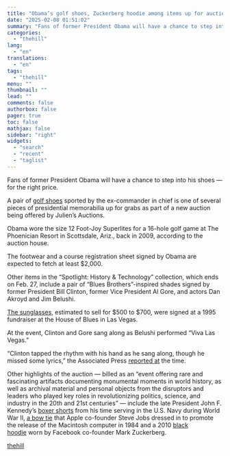 ```yaml
---
title: "Obama’s golf shoes, Zuckerberg hoodie among items up for auction"
date: "2025-02-08 01:51:02"
summary: "Fans of former President Obama will have a chance to step into his shoes — for the right price. A pair of golf shoes sported by the ex-commander in chief is one of several pieces of presidential memorabilia up for grabs as part of a new auction being offered by..."
categories:
  - "thehill"
lang:
  - "en"
translations:
  - "en"
tags:
  - "thehill"
menu: ""
thumbnail: ""
lead: ""
comments: false
authorbox: false
pager: true
toc: false
mathjax: false
sidebar: "right"
widgets:
  - "search"
  - "recent"
  - "taglist"
---
```


Fans of former President Obama will have a chance to step into his shoes — for the right price.

A pair of [golf shoes](https://bid.juliensauctions.com/lot-details/index/catalog/564/lot/243063/barack-obama-game-worn-golf-shoes-and-signed-phoenician-resort-register) sported by the ex-commander in chief is one of several pieces of presidential memorabilia up for grabs as part of a new auction being offered by Julien’s Auctions.

Obama wore the size 12 Foot-Joy Superlites for a 16-hole golf game at The Phoenician Resort in Scottsdale, Ariz., back in 2009, according to the auction house.

The footwear and a course registration sheet signed by Obama are expected to fetch at least $2,000.

Other items in the “Spotlight: History & Technology” collection, which ends on Feb. 27, include a pair of “Blues Brothers”-inspired shades signed by former President Bill Clinton, former Vice President Al Gore, and actors Dan Akroyd and Jim Belushi.

[The sunglasses](https://bid.juliensauctions.com/lot-details/index/catalog/564/lot/248674/bill-clinton-al-gore-dan-akroyd-and-jim-belushi-signed-house-of-blues-1996-campaign-event-sunglasses), estimated to sell for $500 to $700, were signed at a 1995 fundraiser at the House of Blues in Las Vegas.

At the event, Clinton and Gore sang along as Belushi performed “Viva Las Vegas.”

“Clinton tapped the rhythm with his hand as he sang along, though he missed some lyrics,” the Associated Press [reported at](https://www.deseret.com/1995/9/22/19194372/clinton-s-blues-clog-sunset-strip/) the time.

Other highlights of the auction — billed as an “event offering rare and fascinating artifacts documenting monumental moments in world history, as well as archival material and personal objects from the disruptors and leaders who played key roles in revolutionizing politics, science, and industry in the 20th and 21st centuries” — include the late President John F. Kennedy’s [boxer shorts](https://bid.juliensauctions.com/lot-details/index/catalog/564/lot/248668/john-f-kennedy-owned-wwii-navy-issued-boxer-shorts-with-letter-from-jfk-s-secretary) from his time serving in the U.S. Navy during World War II, [a bow tie](https://bid.juliensauctions.com/lot-details/index/catalog/564/lot/248676/steve-jobs-photo-shoot-worn-and-stage-worn-1984-macintosh-computer-release-bow-tie-with-book) that Apple co-founder Steve Jobs dressed in to promote the release of the Macintosh computer in 1984 and a 2010 [black hoodie](https://bid.juliensauctions.com/lot-details/index/catalog/564/lot/250231/mark-zuckerberg-worn-2010-facebook-hoodie-with-zuckerberg-signed-letter) worn by Facebook co-founder Mark Zuckerberg.

[thehill](https://thehill.com/blogs/in-the-know/5133026-president-obama-golf-shoes-auction/)
